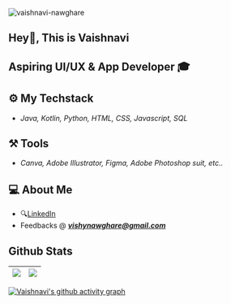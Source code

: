 <p align="left"> <img src="https://komarev.com/ghpvc/?username=vaishnavi-nawghare" alt="vaishnavi-nawghare" /> </p> 
 
## Hey👋, This is Vaishnavi
  
## Aspiring UI/UX & App Developer 🎓

## ⚙️ My Techstack 

- _Java, Kotlin, Python, HTML, CSS, Javascript, SQL_

## ⚒️ Tools 

- _Canva, Adobe Illustrator, Figma, Adobe Photoshop suit, etc.._

## 💻 About Me 

-  🔍[LinkedIn](https://www.linkedin.com/in/vaishnavi-nawghare-35a2a8210)
-  Feedbacks @ _**vishynawghare@gmail.com**_



## Github Stats

| <img src="https://github-readme-stats.vercel.app/api?username=vaishnavi-nawghare&&show_icons=true&count_private=true&theme=github_dark">|<img src="https://github-readme-streak-stats.herokuapp.com/?user=vaishnavi-nawghare&theme=blueberry_duo"/> |
| ------------| ------------- |


[![Vaishnavi's github activity graph](https://activity-graph.herokuapp.com/graph?username=vaishnavi-nawghare&theme=xcode)](https://github.com/ashutosh00710/github-readme-activity-graph)


